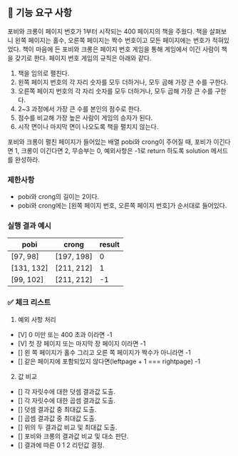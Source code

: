 ## 🚀 기능 요구 사항

포비와 크롱이 페이지 번호가 1부터 시작되는 400 페이지의 책을 주웠다. 책을 살펴보니 왼쪽 페이지는 홀수, 오른쪽 페이지는 짝수 번호이고 모든 페이지에는 번호가 적혀있었다. 책이 마음에 든 포비와 크롱은 페이지 번호 게임을 통해 게임에서 이긴 사람이 책을 갖기로 한다. 페이지 번호 게임의 규칙은 아래와 같다.

1. 책을 임의로 펼친다.
2. 왼쪽 페이지 번호의 각 자리 숫자를 모두 더하거나, 모두 곱해 가장 큰 수를 구한다.
3. 오른쪽 페이지 번호의 각 자리 숫자를 모두 더하거나, 모두 곱해 가장 큰 수를 구한다.
4. 2~3 과정에서 가장 큰 수를 본인의 점수로 한다.
5. 점수를 비교해 가장 높은 사람이 게임의 승자가 된다.
6. 시작 면이나 마지막 면이 나오도록 책을 펼치지 않는다.

포비와 크롱이 펼친 페이지가 들어있는 배열 pobi와 crong이 주어질 때, 포비가 이긴다면 1, 크롱이 이긴다면 2, 무승부는 0, 예외사항은 -1로 return 하도록 solution 메서드를 완성하라.

### 제한사항

- pobi와 crong의 길이는 2이다.
- pobi와 crong에는 [왼쪽 페이지 번호, 오른쪽 페이지 번호]가 순서대로 들어있다.

### 실행 결과 예시

| pobi       | crong      | result |
| ---------- | ---------- | ------ |
| [97, 98]   | [197, 198] | 0      |
| [131, 132] | [211, 212] | 1      |
| [99, 102]  | [211, 212] | -1     |

### ✅ 체크 리스트

1. 예외 사항 처리
- [V] 0 미만 또는 400 초과 이라면 -1
- [V] 첫 장 페이지 또는 마지막 장 페이지 이라면 -1
- [] 왼 쪽 페이지가 홀수 그리고 오른 쪽 페이지가 짝수가 아니라면 -1
- [] 같은 페이지에 포함되있지 않다면(leftpage + 1 === rightpage) -1

2. 값 비교
- [] 각 자릿수에 대한 덧셈 결과값 도출.
- [] 각 자릿수에 대한 곱셈 결과값 도출.
- [] 덧셈 결과값 중 최대값 도출.
- [] 곱셈 결과값 중 최대값 도출.
- [] 위의 두 결과값 비교 및 최대값 도출.
- [] 포비와 크롱의 결과값 비교 및 대소 판단.
- [] 결과에 따른 0 1 2 리턴값 결정.

